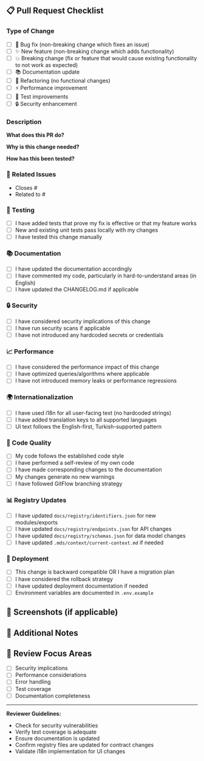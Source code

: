 <!-- 
ArchBuilder.AI Pull Request Template
Please fill out this template to help reviewers understand your changes.
-->

## 📋 Pull Request Checklist

### Type of Change
- [ ] 🐛 Bug fix (non-breaking change which fixes an issue)
- [ ] ✨ New feature (non-breaking change which adds functionality)
- [ ] 💥 Breaking change (fix or feature that would cause existing functionality to not work as expected)
- [ ] 📚 Documentation update
- [ ] 🔧 Refactoring (no functional changes)
- [ ] ⚡ Performance improvement
- [ ] 🧪 Test improvements
- [ ] 🔒 Security enhancement

### Description
**What does this PR do?**
<!-- Provide a clear and concise description of what this PR accomplishes -->

**Why is this change needed?**
<!-- Explain the problem this PR solves or the feature it adds -->

**How has this been tested?**
<!-- Describe the tests you ran to verify your changes -->

### 🔗 Related Issues
- Closes #<!-- issue number -->
- Related to #<!-- issue number -->

### 🧪 Testing
- [ ] I have added tests that prove my fix is effective or that my feature works
- [ ] New and existing unit tests pass locally with my changes
- [ ] I have tested this change manually

### 📚 Documentation
- [ ] I have updated the documentation accordingly
- [ ] I have commented my code, particularly in hard-to-understand areas (in English)
- [ ] I have updated the CHANGELOG.md if applicable

### 🔒 Security
- [ ] I have considered security implications of this change
- [ ] I have run security scans if applicable
- [ ] I have not introduced any hardcoded secrets or credentials

### 📈 Performance
- [ ] I have considered the performance impact of this change
- [ ] I have optimized queries/algorithms where applicable
- [ ] I have not introduced memory leaks or performance regressions

### 🌍 Internationalization
- [ ] I have used i18n for all user-facing text (no hardcoded strings)
- [ ] I have added translation keys to all supported languages
- [ ] UI text follows the English-first, Turkish-supported pattern

### 🎯 Code Quality
- [ ] My code follows the established code style
- [ ] I have performed a self-review of my own code
- [ ] I have made corresponding changes to the documentation
- [ ] My changes generate no new warnings
- [ ] I have followed GitFlow branching strategy

### 📊 Registry Updates
- [ ] I have updated `docs/registry/identifiers.json` for new modules/exports
- [ ] I have updated `docs/registry/endpoints.json` for API changes
- [ ] I have updated `docs/registry/schemas.json` for data model changes
- [ ] I have updated `.mds/context/current-context.md` if needed

### 🚀 Deployment
- [ ] This change is backward compatible OR I have a migration plan
- [ ] I have considered the rollback strategy
- [ ] I have updated deployment documentation if needed
- [ ] Environment variables are documented in `.env.example`

## 📸 Screenshots (if applicable)
<!-- Add screenshots to help explain your changes -->

## 📝 Additional Notes
<!-- Add any additional notes, concerns, or explanations here -->

## 🎯 Review Focus Areas
<!-- Highlight specific areas where you'd like reviewer attention -->
- [ ] Security implications
- [ ] Performance considerations  
- [ ] Error handling
- [ ] Test coverage
- [ ] Documentation completeness

---

**Reviewer Guidelines:**
- Check for security vulnerabilities
- Verify test coverage is adequate
- Ensure documentation is updated
- Confirm registry files are updated for contract changes
- Validate i18n implementation for UI changes